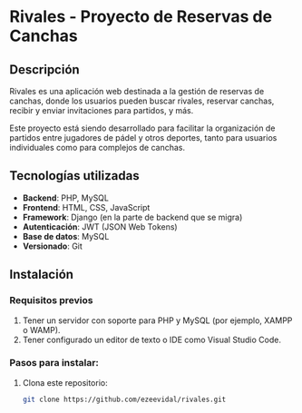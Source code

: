 # Rivales - Proyecto de Reservas de Canchas

## Descripción
Rivales es una aplicación web destinada a la gestión de reservas de canchas, donde los usuarios pueden buscar rivales, reservar canchas, recibir y enviar invitaciones para partidos, y más.

Este proyecto está siendo desarrollado para facilitar la organización de partidos entre jugadores de pádel y otros deportes, tanto para usuarios individuales como para complejos de canchas.

## Tecnologías utilizadas
- **Backend**: PHP, MySQL
- **Frontend**: HTML, CSS, JavaScript
- **Framework**: Django (en la parte de backend que se migra)
- **Autenticación**: JWT (JSON Web Tokens)
- **Base de datos**: MySQL
- **Versionado**: Git

## Instalación

### Requisitos previos
1. Tener un servidor con soporte para PHP y MySQL (por ejemplo, XAMPP o WAMP).
2. Tener configurado un editor de texto o IDE como Visual Studio Code.

### Pasos para instalar:
1. Clona este repositorio:
   ```bash
   git clone https://github.com/ezeevidal/rivales.git
